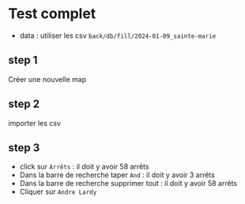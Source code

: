 # Test complet

- data : utiliser les csv `back/db/fill/2024-01-09_sainte-marie`

## step 1

Créer une nouvelle map

## step 2

importer les csv

## step 3

- click sur `Arrêts` : il doit y avoir 58 arrêts
- Dans la barre de recherche taper `And` : il doit y avoir 3 arrêts
- Dans la barre de recherche supprimer tout : il doit y avoir 58 arrêts
- Cliquer sur `Andre Lardy`
